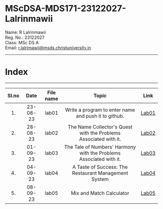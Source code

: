 # MScDSA-MDS171-23122027-Lalrinmawii

Name: R Lalrinmawii   
Reg. No.: 23122027   
Class: MSc DS A          
Email: r.lalrimawii@msds.christuniversity.in



***
# **Index**
***                              



|Sl.no|Date|File name|Topic|Link|
|:----:|:----:|:---:|:----:|:----:|
|1.|23-08-23|lab01|Write a program to enter name and push it to github.|[Lab01](https://github.com/rLalrinmawii/MScDSA-MDS171-23122027-Lalrinmawii/blob/17b3c12cd205bbceb72123a13a887230ada9dc38/Lab01.ipynb)|
|2.|28-08-23|lab02|The Name Collector's Quest with the Problems Associated with it.|[Lab02](https://github.com/rLalrinmawii/MScDSA-MDS171-23122027-Lalrinmawii/blob/17b3c12cd205bbceb72123a13a887230ada9dc38/Lab02.ipynb)|
|3.|01-09-23|lab03|The Tale of Numbers' Harmony with the Problems Associated with it.|[Lab03](https://github.com/rLalrinmawii/MScDSA-MDS171-23122027-Lalrinmawii/blob/17b3c12cd205bbceb72123a13a887230ada9dc38/Lab03.ipynb)|
|4.|04-09-23|lab04|A Taste of Success: The Restaurant Management System|[Lab04](https://github.com/rLalrinmawii/MScDSA-MDS171-23122027-Lalrinmawii/blob/17b3c12cd205bbceb72123a13a887230ada9dc38/Lab04.ipynb)|
|5.|08-09-23|lab05|Mix and Match Calculator|[Lab05](https://github.com/rLalrinmawii/MScDSA-MDS171-23122027-Lalrinmawii/tree/090b9cd88f08438aa06a85560ec23894ea714e3e/Lab05)|